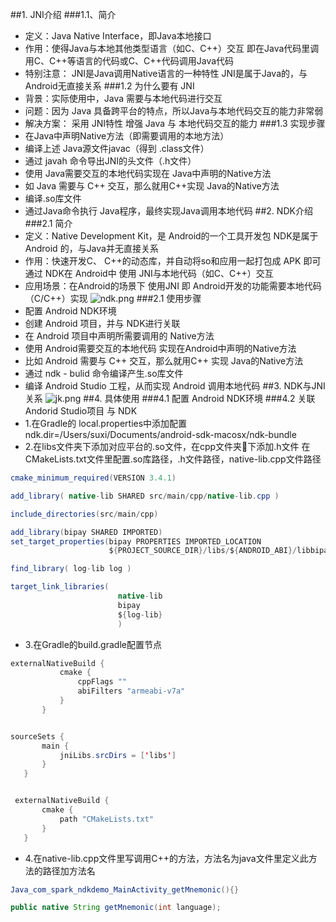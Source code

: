 ##1. JNI介绍
###1.1、简介
* 定义：Java Native Interface，即Java本地接口
* 作用：使得Java与本地其他类型语言（如C、C++）交互
即在Java代码里调用C、C++等语言的代码或C、C++代码调用Java代码
* 特别注意：
JNI是Java调用Native语言的一种特性
JNI是属于Java的，与Android无直接关系
###1.2 为什么要有 JNI
* 背景：实际使用中，Java 需要与本地代码进行交互
* 问题：因为 Java 具备跨平台的特点，所以Java与本地代码交互的能力非常弱
* 解决方案： 采用 JNI特性 增强 Java 与 本地代码交互的能力
###1.3 实现步骤
* 在Java中声明Native方法（即需要调用的本地方法）
* 编译上述 Java源文件javac（得到 .class文件）
* 通过 javah 命令导出JNI的头文件（.h文件）
* 使用 Java需要交互的本地代码实现在 Java中声明的Native方法
* 如 Java 需要与 C++ 交互，那么就用C++实现 Java的Native方法
* 编译.so库文件
* 通过Java命令执行 Java程序，最终实现Java调用本地代码
##2. NDK介绍
###2.1 简介
* 定义：Native Development Kit，是 Android的一个工具开发包 
NDK是属于 Android 的，与Java并无直接关系
* 作用：快速开发C、 C++的动态库，并自动将so和应用一起打包成 APK 
即可通过 NDK在 Android中 使用 JNI与本地代码（如C、C++）交互
* 应用场景：在Android的场景下 使用JNI
即 Android开发的功能需要本地代码（C/C++）实现
![ndk.png](http://upload-images.jianshu.io/upload_images/944365-f66342df568ef7aa.png?imageMogr2/auto-orient/strip%7CimageView2/2/w/1240)
###2.1 使用步骤
* 配置 Android NDK环境
* 创建 Android 项目，并与 NDK进行关联
* 在 Android 项目中声明所需要调用的 Native方法
* 使用 Android需要交互的本地代码 实现在Android中声明的Native方法 
* 比如 Android 需要与 C++ 交互，那么就用C++ 实现 Java的Native方法
* 通过 ndk - bulid 命令编译产生.so库文件
* 编译 Android Studio 工程，从而实现 Android 调用本地代码
##3. NDK与JNI关系
![jk.png](http://upload-images.jianshu.io/upload_images/944365-6607e9321d3cbddd.png?imageMogr2/auto-orient/strip%7CimageView2/2/w/1240)
##4. 具体使用
###4.1 配置 Android NDK环境
###4.2 关联 Andorid Studio项目 与 NDK
* 1.在Gradle的 local.properties中添加配置
ndk.dir=/Users/suxi/Documents/android-sdk-macosx/ndk-bundle
* 2.在libs文件夹下添加对应平台的.so文件，在cpp文件夹下添加.h文件
在CMakeLists.txt文件里配置.so库路径，.h文件路径，native-lib.cpp文件路径
```java
cmake_minimum_required(VERSION 3.4.1)

add_library( native-lib SHARED src/main/cpp/native-lib.cpp )

include_directories(src/main/cpp)

add_library(bipay SHARED IMPORTED)
set_target_properties(bipay PROPERTIES IMPORTED_LOCATION
                      ${PROJECT_SOURCE_DIR}/libs/${ANDROID_ABI}/libbipay.so )

find_library( log-lib log )

target_link_libraries(
                        native-lib
                        bipay
                        ${log-lib}
                        )

```
* 3.在Gradle的build.gradle配置节点
 
 ```java
 externalNativeBuild {
            cmake {
                cppFlags ""
                abiFilters "armeabi-v7a"
            }
        }


sourceSets {
        main {
            jniLibs.srcDirs = ['libs']
        }
    }


  externalNativeBuild {
        cmake {
            path "CMakeLists.txt"
        }
    }  
 ```
* 4.在native-lib.cpp文件里写调用C++的方法，方法名为java文件里定义此方法的路径加方法名
```java
Java_com_spark_ndkdemo_MainActivity_getMnemonic(){}

public native String getMnemonic(int language);
```
